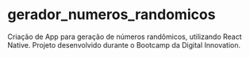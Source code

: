 # gerador_numeros_randomicos
Criação de App para geração de números randômicos, utilizando React Native. Projeto desenvolvido durante o Bootcamp da Digital Innovation. 
